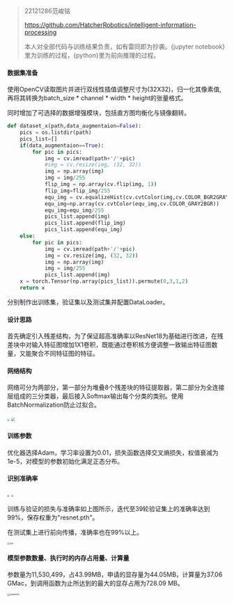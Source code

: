 > 22121286范峻铭
>
> https://github.com/HatcherRobotics/intelligent-information-processing
>
> 本人对全部代码与训练结果负责，如有雷同即为抄袭。{jupyter notebook}里为训练的过程，{python}里为前向推理的过程。

#### 数据集准备

使用OpenCV读取图片并进行双线性插值调整尺寸为(32X32)，归一化其像素值,再将其转换为batch_size * channel * width * height的张量格式。

同时增加了可选择的数据增强模块，包括直方图均衡化与镜像翻转。

```python
def dataset_x(path,data_augmentaion=False):
    pics = os.listdir(path)
    pics_list=[]
    if(data_augmentaion==True):
        for pic in pics:
            img = cv.imread(path+'/'+pic)
            #img = cv.resize(img, (32, 32))
            img = np.array(img)
            img = img/255
            flip_img = np.array(cv.flip(img, 1))
            flip_img=flip_img/255
            equ_img = cv.equalizeHist(cv.cvtColor(img,cv.COLOR_BGR2GRAY))
            equ_img=np.array(cv.cvtColor(equ_img,cv.COLOR_GRAY2BGR))
            equ_img=equ_img/255
            pics_list.append(img)
            pics_list.append(flip_img)
            pics_list.append(equ_img)
    else:
        for pic in pics:
            img = cv.imread(path+'/'+pic)
            img = cv.resize(img, (32, 32))
            img = np.array(img)
            img = img/255
            pics_list.append(img)
    x = torch.Tensor(np.array(pics_list)).permute(0,3,1,2)
    return x
```

分别制作出训练集，验证集以及测试集并配置DataLoader。

#### 设计思路

首先确定引入残差结构，为了保证超高准确率以ResNet18为基础进行改进，在残差块中对输入特征图增加1X1卷积，既能通过卷积核方便调整一致输出特征图数量，又能聚合不同特征图的特征。

#### 网络结构

网络可分为两部分，第一部分为堆叠8个残差块的特征提取器，第二部分为全连接层组成的三分类器，最后接入Softmax输出每个分类的类别。使用BatchNormalization防止过拟合。

<img src="/run/user/1000/doc/aa720df7/ResBlock.png" style="zoom:33%;" />

<img src="/run/user/1000/doc/d711dfc8/resnet18.svg" style="zoom: 50%;" />



#### 训练参数

优化器选择Adam，学习率设置为0.01，损失函数选择交叉熵损失，权值衰减为1e-5，对模型的参数初始化满足正态分布。

#### 识别准确率

<img src="/run/user/1000/doc/3a3b1da0/LOSS.png" style="zoom:33%;" />

<img src="/run/user/1000/doc/6b280d60/ACCURACY.png" style="zoom:33%;" />

训练与验证的损失与准确率如上图所示，迭代至39轮验证集上的准确率达到99%，保存权重为"resnet.pth"。

在测试集上进行前向传播，准确率也在99%以上。

<img src="/run/user/1000/doc/6c511e5/test.png" alt="test" style="zoom:33%;" />

#### 模型参数数量、执行时的内存占用量、计算量

参数量为11,530,499，占43.99MB，申请的显存量为44.05MB，计算量为37.06 GMac，到调用函数为止所达到的最大的显存占用为728.09 MB。

<img src="/run/user/1000/doc/95f407d1/parameter.png" alt="parameter" style="zoom:33%;" />

